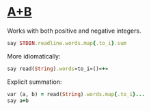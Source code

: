 [1]: http://rosettacode.org/wiki/A+B

# [A+B][1]

Works with both positive and negative integers.

```ruby
say STDIN.readline.words.map{.to_i}.sum
```

More idiomatically:

```ruby
say read(String).words»to_i»()«+»
```

Explicit summation:

```ruby
var (a, b) = read(String).words.map{.to_i}...
say a+b
```
